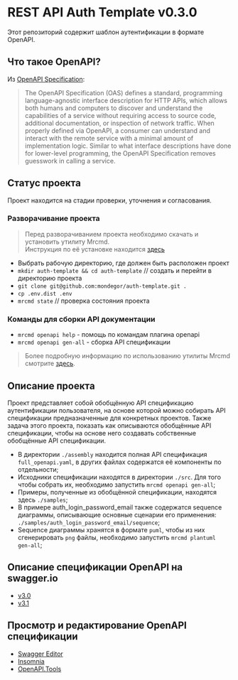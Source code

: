 # REST API Auth Template v0.3.0
Этот репозиторий содержит шаблон аутентификации в формате OpenAPI.

## Что такое OpenAPI?
Из [OpenAPI Specification](https://github.com/OAI/OpenAPI-Specification):

> The OpenAPI Specification (OAS) defines a standard, programming language-agnostic interface description for HTTP APIs, which allows both humans and computers to discover and understand the capabilities of a service without requiring access to source code, additional documentation, or inspection of network traffic. When properly defined via OpenAPI, a consumer can understand and interact with the remote service with a minimal amount of implementation logic. Similar to what interface descriptions have done for lower-level programming, the OpenAPI Specification removes guesswork in calling a service.

## Статус проекта
Проект находится на стадии проверки, уточнения и согласования.

### Разворачивание проекта
> Перед разворачиванием проекта необходимо скачать и установить утилиту Mrcmd.\
> Инструкция по её установке находится [здесь](https://github.com/mondegor/mrcmd#readme)

- Выбрать рабочую директорию, где должен быть расположен проект
- `mkdir auth-template && cd auth-template` // создать и перейти в директорию проекта
- `git clone git@github.com:mondegor/auth-template.git .`
- `cp .env.dist .env`
- `mrcmd state` // проверка состояния проекта

### Команды для сборки API документации
- `mrcmd openapi help` - помощь по командам плагина openapi
- `mrcmd openapi gen-all` - сборка API спецификации

> Более подробную информацию по использованию утилиты Mrcmd смотрите [здесь](https://github.com/mondegor/mrcmd#readme).

## Описание проекта
Проект представляет собой обобщённую API спецификацию аутентификации пользователя, на основе которой можно собирать API спецификации предназначенные для конкретных проектов.
Также задача этого проекта, показать как описываются обобщённые API спецификации, чтобы на основе него создавать собственные обобщённые API спецификации.

- В директории `./assembly` находится полная API спецификация `full_openapi.yaml`, в других файлах содержатся её компоненты по отдельности;
- Исходники спецификации находятся в директории `./src`. Для того чтобы собрать их, необходимо запустить `mrcmd openapi gen-all`;
- Примеры, полученные из обобщённой спецификации, находятся здесь `./samples`;
- В примере auth_login_password_email также содержатся sequence диаграммы, описывающие основные сценарии его применения: `./samples/auth_login_password_email/sequence`;
- Sequence диаграммы хранятся в формате `puml`, чтобы из них сгенерировать `png` файлы, необходимо запустить `mrcmd plantuml gen-all`;

## Описание спецификации OpenAPI на swagger.io
- [v3.0](https://swagger.io/specification/v3/)
- [v3.1](https://swagger.io/specification/)

## Просмотр и редактирование OpenAPI спецификации
- [Swagger Editor](https://editor.swagger.io/)
- [Insomnia](https://insomnia.rest/download)
- [OpenAPI.Tools](https://openapi.tools/)